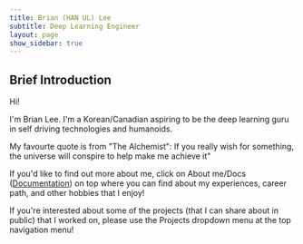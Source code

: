 ```yaml
---
title: Brian (HAN UL) Lee
subtitle: Deep Learning Engineer
layout: page
show_sidebar: true
---
```


## Brief Introduction

Hi!

I'm Brian Lee. I'm a Korean/Canadian aspiring to be the deep learning guru in self driving technologies and humanoids. 

My favourte quote is from "The Alchemist": 
If you really wish for something, the universe will conspire to help make me achieve it"

If you'd like to find out more about me, click on About me/Docs ([Documentation](/docs/)) on top where you can find about my experiences, career path, and other hobbies that I enjoy!

If you're interested about some of the projects (that I can share about in public) that I worked on, please use the Projects dropdown menu at the top navigation menu!



